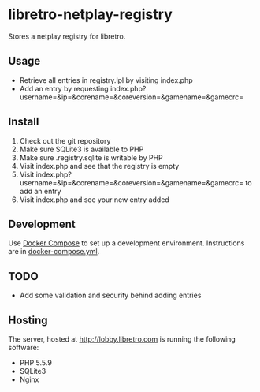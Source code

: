 # libretro-netplay-registry

Stores a netplay registry for libretro.

## Usage

- Retrieve all entries in registry.lpl by visiting index.php
- Add an entry by requesting index.php?username=<user>&ip=<ip>&corename=<corename>&coreversion=<coreversion>&gamename=<gamename>&gamecrc=<gamecrc>

## Install

1. Check out the git repository
1. Make sure SQLite3 is available to PHP
1. Make sure .registry.sqlite is writable by PHP
1. Visit index.php and see that the registry is empty
1. Visit index.php?username=<user>&ip=<ip>&corename=<corename>&coreversion=<coreversion>&gamename=<gamename>&gamecrc=<gamecrc> to add an entry
1. Visit index.php and see your new entry added

## Development

Use [Docker Compose](https://docs.docker.com/compose/) to set up a development environment. Instructions are in [docker-compose.yml](docker-compose.yml).

## TODO

- Add some validation and security behind adding entries

## Hosting

The server, hosted at http://lobby.libretro.com is running the following software:

- PHP 5.5.9
- SQLite3
- Nginx
